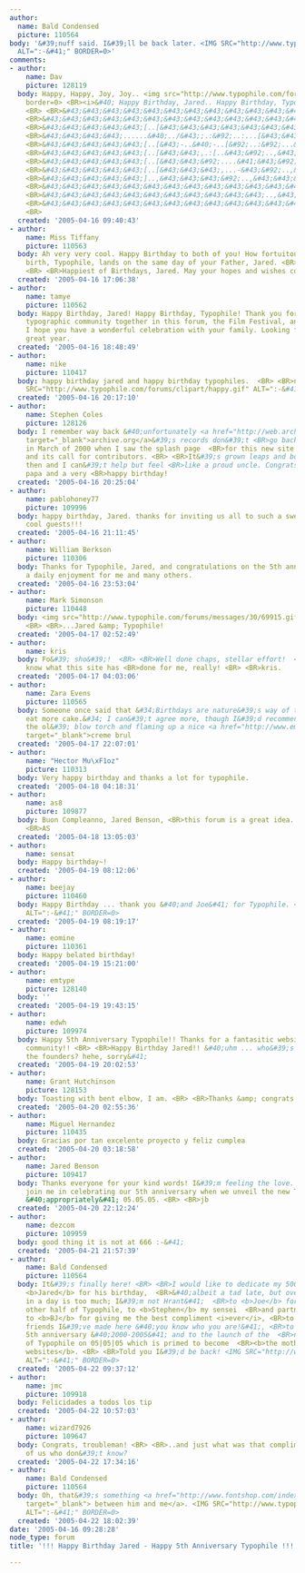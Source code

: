 ```yaml
---
author:
  name: Bald Condensed
  picture: 110564
body: '&#39;nuff said. I&#39;ll be back later. <IMG SRC="http://www.typophile.com/forums/clipart/happy.gif"
  ALT=":-&#41;" BORDER=0>'
comments:
- author:
    name: Dav
    picture: 128119
  body: Happy, Happy, Joy, Joy.. <img src="http://www.typophile.com/forums/clipart/bigsmile.gif"
    border=0> <BR><i>&#40; Happy Birthday, Jared.. Happy Birthday, Typophile.. &#41;</i>
    <BR> <BR>&#43;&#43;&#43;&#43;&#43;&#43;&#43;&#43;&#43;&#43;&#43;&#43;&#43;&#43;&#43;&#43;&#43;&#43;&#43;&#43;&#43;&#43;&#43;&#43;&#43;&#43;&#43;&#43;&#43;&#43;&#43;&#43;&#43;&#43;&#43;&#43;&#43;&#43;&#43;&#43;&#43;&#43;&#43;&#43;&#43;&#43;&#43;&#43;&#43;&#43;&#43;&#43;&#43;&#43;&#43;&#43;&#43;&#43;&#43;&#43;&#43;&#43;&#43;&#43;&#43;&#43;&#43;&#43;&#43;&#43;&#43;&#43;&#43;&#43;
    <BR>&#43;&#43;&#43;&#43;&#43;&#43;&#43;&#43;&#43;&#43;&#43;&#43;&#43;&#43;&#43;&#43;&#43;&#43;&#43;&#43;&#43;&#43;&#43;&#43;&#43;&#43;&#43;&#43;&#43;&#43;&#43;&#43;&#43;&#43;&#43;&#43;&#43;&#43;&#43;&#43;&#43;&#43;&#43;&#43;[..[&#43;&#43;&#43;&#43;&#43;,..&#92;..,&#43;&#43;&#43;&#43;&#43;&#43;&#43;&#43;&#43;&#43;&#43;&#43;&#43;&#43;
    <BR>&#43;&#43;&#43;&#43;&#43;[..[&#43;&#43;&#43;&#43;&#43;&#43;&#43;&#43;&#43;&#43;&#43;&#43;&#43;&#43;&#43;&#43;&#43;&#43;&#43;&#43;&#43;&#43;&#43;&#43;&#43;&#43;&#43;&#43;&#43;&#43;&#43;&#43;&#43;&#43;&#43;[..[&#43;&#43;&#43;&#43;&#43;&#92;&#92;&#43;&#92;..,&#43;&#43;&#43;&#43;&#43;&#43;&#43;&#43;&#43;&#43;&#43;&#43;&#43;&#43;
    <BR>&#43;&#43;&#43;&#43;......&#40;../&#43;;.:&#92;..:...[&#43;&#43;,....,&#43;&#92;..:...[&#43;[..:...&#41;&#43;,..&#92;..,&#43;&#43;:....[&#43;&#43;&#43;&#43;&#43;&#43;
    <BR>&#43;&#43;&#43;&#43;&#43;[..[&#43;-..&#40;-..[&#92;..:&#92;...&#43;[..[[..[&#92;..:&#92;...&#43;[..,]..,&#43;,..&#92;..,&#43;,..&#92;[..&#92;&#43;&#43;&#43;&#43;&#43;
    <BR>&#43;&#43;&#43;&#43;&#43;[..[&#43;&#43;,.:[..&#43;&#92;..,&#43;...&#43;[..&#92;[..[&#92;..,&#43;...&#43;[..[&#92;..,&#43;,..&#92;..,&#43;,..[,..&#92;&#43;&#43;&#43;&#43;&#43;
    <BR>&#43;&#43;&#43;&#43;&#43;[..[&#43;&#43;&#92;....&#41;&#43;&#92;..,&#43;...&#43;[..&#92;[..[&#92;..,&#43;...&#43;[..[&#92;..,&#43;,..&#92;..,&#43;,..&#43;&#43;&#43;&#43;&#43;&#43;&#43;&#43;&#43;&#43;
    <BR>&#43;&#43;&#43;&#43;&#43;[..[&#43;&#43;&#43;,...-&#43;&#92;..,&#43;...&#43;[../[..[&#92;..,&#43;...&#43;[..[&#92;..,&#43;,..&#92;..,&#43;,..&#43;[..&#92;&#43;&#43;&#43;&#43;&#43;
    <BR>&#43;&#43;&#43;&#43;&#43;]..,&#43;&#43;&#43;&#92;..,&#43;&#43;&#92;..:...[&#43;&#43;&#40;....&#40;&#43;&#92;..:...[&#43;[..[&#92;..,&#43;,..&#92;..,&#43;&#43;;....]&#43;&#43;&#43;&#43;&#43;&#43;
    <BR>&#43;&#43;&#43;&#43;&#43;&#43;&#43;&#43;&#43;&#43;&#43;&#43;&#44;..&#92;&#43;&#43;&#92;..,&#43;&#43;&#43;&#43;&#43;&#43;&#43;&#43;&#43;&#43;&#43;&#43;&#43;&#92;..,&#43;&#43;&#43;&#43;&#43;&#43;&#43;&#43;&#43;&#43;&#43;&#43;&#43;&#43;&#43;&#43;&#43;&#43;&#43;&#43;&#43;&#43;&#43;&#43;&#43;&#43;&#43;&#43;&#43;&#43;&#43;&#43;&#43;&#43;&#43;
    <BR>&#43;&#43;&#43;&#43;&#43;&#43;&#43;&#43;&#43;&#43;&#43;..,&#43;&#43;&#43;&#43;&#92;..,&#43;&#43;&#43;&#43;&#43;&#43;&#43;&#43;&#43;&#43;&#43;&#43;&#43;&#92;..,&#43;&#43;&#43;&#43;&#43;&#43;&#43;&#43;&#43;&#43;&#43;&#43;&#43;&#43;&#43;&#43;&#43;&#43;&#43;&#43;&#43;&#43;&#43;&#43;&#43;&#43;&#43;&#43;&#43;&#43;&#43;&#43;&#43;&#43;&#43;
    <BR>&#43;&#43;&#43;&#43;&#43;&#43;&#43;&#43;&#43;&#43;&#43;&#43;&#43;&#43;&#43;&#43;&#43;&#43;&#43;&#43;&#43;&#43;&#43;&#43;&#43;&#43;&#43;&#43;&#43;&#43;&#43;&#43;&#43;&#43;&#43;&#43;&#43;&#43;&#43;&#43;&#43;&#43;&#43;&#43;&#43;&#43;&#43;&#43;&#43;&#43;&#43;&#43;&#43;&#43;&#43;&#43;&#43;&#43;&#43;&#43;&#43;&#43;&#43;&#43;&#43;&#43;&#43;&#43;&#43;&#43;&#43;&#43;&#43;&#43;
    <BR>
  created: '2005-04-16 09:40:43'
- author:
    name: Miss Tiffany
    picture: 110563
  body: Ah very very cool. Happy Birthday to both of you! How fortuitous that your
    birth, Typophile, lands on the same day of your Father, Jared. <BR> <BR>:^&#41;
    <BR> <BR>Happiest of Birthdays, Jared. May your hopes and wishes come true.
  created: '2005-04-16 17:06:38'
- author:
    name: tamye
    picture: 110562
  body: Happy Birthday, Jared! Happy Birthday, Typophile! Thank you for bringing the
    typographic community together in this forum, the Film Festival, and other ways.
    I hope you have a wonderful celebration with your family. Looking forward to another
    great year.
  created: '2005-04-16 18:48:49'
- author:
    name: nike
    picture: 110417
  body: happy birthday jared and happy birthday typophiles.  <BR> <BR>nice date <IMG
    SRC="http://www.typophile.com/forums/clipart/happy.gif" ALT=":-&#41;" BORDER=0>
  created: '2005-04-16 20:17:10'
- author:
    name: Stephen Coles
    picture: 128126
  body: I remember way back &#40;unfortunately <a href="http://web.archive.org/web/20001018022749/http://www.typophile.com/"
    target="_blank">archive.org</a>&#39;s records don&#39;t <BR>go back that far&#41;
    in March of 2000 when I saw the splash page  <BR>for this new site called &#34;Typophile&#34;
    and its call for contributors. <BR> <BR>It&#39;s grown leaps and bounds since
    then and I can&#39;t help but feel <BR>like a proud uncle. Congrats to the proud
    papa and a very <BR>happy birthday!
  created: '2005-04-16 20:25:04'
- author:
    name: pablohoney77
    picture: 109996
  body: happy birthday, Jared. thanks for inviting us all to such a swell party with
    cool guests!!!
  created: '2005-04-16 21:11:45'
- author:
    name: William Berkson
    picture: 110306
  body: Thanks for Typophile, Jared, and congratulations on the 5th anniversary! It&#39;s
    a daily enjoyment for me and many others.
  created: '2005-04-16 23:53:04'
- author:
    name: Mark Simonson
    picture: 110448
  body: <img src="http://www.typophile.com/forums/messages/30/69915.gif" alt="happybday">
    <BR> <BR>...Jared &amp; Typophile!
  created: '2005-04-17 02:52:49'
- author:
    name: kris
  body: Fo&#39; sho&#39;!  <BR> <BR>Well done chaps, stellar effort!  <BR>You don&#39;t
    know what this site has <BR>done for me, really! <BR> <BR>kris.
  created: '2005-04-17 04:03:06'
- author:
    name: Zara Evens
    picture: 110565
  body: Someone once said that &#34;Birthdays are nature&#39;s way of telling you
    eat more cake.&#34; I can&#39;t agree more, though I&#39;d recommend pulling out
    the ol&#39; blow torch and flaming up a nice <a href="http://www.emerils.com/recipes/by_name/creme_brulee.html"
    target="_blank">creme brul
  created: '2005-04-17 22:07:01'
- author:
    name: "Hector Mu\xF1oz"
    picture: 110313
  body: Very happy birthday and thanks a lot for typophile.
  created: '2005-04-18 04:18:31'
- author:
    name: as8
    picture: 109877
  body: Buon Compleanno, Jared Benson, <BR>this forum is a great idea. <BR>Best wishes,
    <BR>AS
  created: '2005-04-18 13:05:03'
- author:
    name: sensat
  body: Happy birthday~!
  created: '2005-04-19 08:12:06'
- author:
    name: beejay
    picture: 110460
  body: Happy Birthday ... thank you &#40;and Joe&#41; for Typophile. <IMG SRC="http://www.typophile.com/forums/clipart/happy.gif"
    ALT=":-&#41;" BORDER=0>
  created: '2005-04-19 08:19:17'
- author:
    name: eomine
    picture: 110361
  body: Happy belated birthday!
  created: '2005-04-19 15:21:00'
- author:
    name: emtype
    picture: 128140
  body: ''
  created: '2005-04-19 19:43:15'
- author:
    name: edwh
    picture: 109974
  body: Happy 5th Anniversary Typophile!! Thanks for a fantasitic website and a wonderful
    community!! <BR> <BR>Happy Birthday Jared!! &#40;uhm ... who&#39;s heee? one of
    the founders? hehe, sorry&#41;
  created: '2005-04-19 20:02:53'
- author:
    name: Grant Hutchinson
    picture: 128153
  body: Toasting with bent elbow, I am. <BR> <BR>Thanks &amp; congrats. <BR> <BR>g.
  created: '2005-04-20 02:55:36'
- author:
    name: Miguel Hernandez
    picture: 110435
  body: Gracias por tan excelente proyecto y feliz cumplea
  created: '2005-04-20 03:18:58'
- author:
    name: Jared Benson
    picture: 109417
  body: Thanks everyone for your kind words! I&#39;m feeling the love. I hope you&#39;ll
    join me in celebrating our 5th anniversary when we unveil the new Typophile on
    &#40;appropriately&#41; 05.05.05. <BR> <BR>jb
  created: '2005-04-20 22:12:24'
- author:
    name: dezcom
    picture: 109959
  body: good thing it is not at 666 :-&#41;
  created: '2005-04-21 21:57:39'
- author:
    name: Bald Condensed
    picture: 110564
  body: It&#39;s finally here! <BR> <BR>I would like to dedicate my 5000th post to
    <b>Jared</b> for his birthday,  <BR>&#40;albeit a tad late, but over 70 posts
    in a day is too much; I&#39;m not Hrant&#41;  <BR>to <b>Joe</b> for being the
    other half of Typophile, to <b>Stephen</b> my sensei  <BR>and partner in crime,
    to <b>BJ</b> for giving me the best compliment <i>ever</i>, <BR>to the numerous
    friends I&#39;ve made here &#40;you know who you are!&#41;, <BR>to <b>Typophile</b>&#39;s
    5th anniversary &#40;2000-2005&#41; and to the launch of the  <BR>next incarnation
    of Typophile on 05|05|05 which is primed to become  <BR><b>the mother of all type-related
    websites</b>. <BR> <BR>Told you I&#39;d be back! <IMG SRC="http://www.typophile.com/forums/clipart/happy.gif"
    ALT=":-&#41;" BORDER=0>
  created: '2005-04-22 09:37:12'
- author:
    name: jmc
    picture: 109918
  body: Felicidades a todos los tip
  created: '2005-04-22 10:57:03'
- author:
    name: wizard7926
    picture: 109647
  body: Congrats, troubleman! <BR> <BR>..and just what was that compliment, for those
    of us who don&#39;t know?
  created: '2005-04-22 17:34:16'
- author:
    name: Bald Condensed
    picture: 110564
  body: Oh, that&#39;s something <a href="http://www.fontshop.com/index.cfm?fuseaction=catalog.fontdetail&amp;displayfontid=FF.2961.1.6&amp;attributes.sampleSize=48&amp;sampleText=confidential&amp;sampleSize=48"
    target="_blank"> between him and me</a>. <IMG SRC="http://www.typophile.com/forums/clipart/happy.gif"
    ALT=":-&#41;" BORDER=0>
  created: '2005-04-22 18:02:39'
date: '2005-04-16 09:28:28'
node_type: forum
title: '!!! Happy Birthday Jared - Happy 5th Anniversary Typophile !!!'

---
```

